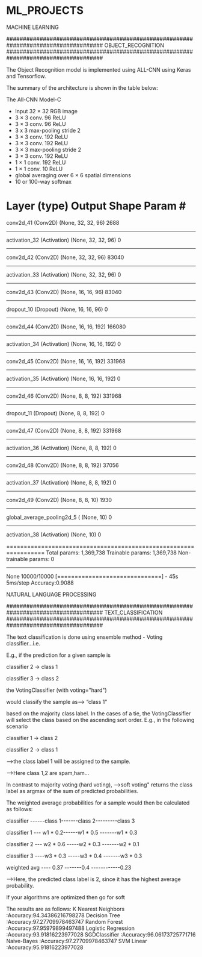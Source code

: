 # ML_PROJECTS
MACHINE LEARNING

#####################################################################################
                         OBJECT_RECOGNITION
#####################################################################################

The Object Recognition model is implemented using ALL-CNN using Keras and Tensorflow. 

The summary of the architecture is shown in the table below:

The All-CNN Model-C

* Input 32 × 32 RGB image
* 3 × 3 conv. 96 ReLU
* 3 × 3 conv. 96 ReLU
* 3 x 3 max-pooling stride 2
* 3 × 3 conv. 192 ReLU
* 3 × 3 conv. 192 ReLU
* 3 × 3 max-pooling stride 2
* 3 × 3 conv. 192 ReLU
* 1 × 1 conv. 192 ReLU
* 1 × 1 conv. 10 ReLU
* global averaging over 6 × 6 spatial dimensions
* 10 or 100-way softmax


Layer (type)                 Output Shape              Param #   
=================================================================
conv2d_41 (Conv2D)           (None, 32, 32, 96)        2688      
_________________________________________________________________
activation_32 (Activation)   (None, 32, 32, 96)        0         
_________________________________________________________________
conv2d_42 (Conv2D)           (None, 32, 32, 96)        83040     
_________________________________________________________________
activation_33 (Activation)   (None, 32, 32, 96)        0         
_________________________________________________________________
conv2d_43 (Conv2D)           (None, 16, 16, 96)        83040     
_________________________________________________________________
dropout_10 (Dropout)         (None, 16, 16, 96)        0         
_________________________________________________________________
conv2d_44 (Conv2D)           (None, 16, 16, 192)       166080    
_________________________________________________________________
activation_34 (Activation)   (None, 16, 16, 192)       0         
_________________________________________________________________
conv2d_45 (Conv2D)           (None, 16, 16, 192)       331968    
_________________________________________________________________
activation_35 (Activation)   (None, 16, 16, 192)       0         
_________________________________________________________________
conv2d_46 (Conv2D)           (None, 8, 8, 192)         331968    
_________________________________________________________________
dropout_11 (Dropout)         (None, 8, 8, 192)         0         
_________________________________________________________________
conv2d_47 (Conv2D)           (None, 8, 8, 192)         331968    
_________________________________________________________________
activation_36 (Activation)   (None, 8, 8, 192)         0         
_________________________________________________________________
conv2d_48 (Conv2D)           (None, 8, 8, 192)         37056     
_________________________________________________________________
activation_37 (Activation)   (None, 8, 8, 192)         0         
_________________________________________________________________
conv2d_49 (Conv2D)           (None, 8, 8, 10)          1930      
_________________________________________________________________
global_average_pooling2d_5 ( (None, 10)                0 
_________________________________________________________________
activation_38 (Activation)   (None, 10)                0

=================================================================
Total params: 1,369,738
Trainable params: 1,369,738
Non-trainable params: 0
_________________________________________________________________
None
10000/10000 [==============================] - 45s 5ms/step
Accuracy:0.9088


NATURAL LANGUAGE PROCESSING

#####################################################################################
                         TEXT_CLASSIFICATION
#####################################################################################

The text classification is done using 
ensemble method - Voting classifier...i.e.

E.g., if the prediction for a given sample is

classifier 2 -> class 1

classifier 3 -> class 2

the VotingClassifier (with voting="hard")

would classify the sample as--> “class 1”

based on the majority class label. In the cases of a tie, the VotingClassifier will select the class based on the ascending sort order. E.g., in the following scenario

classifier 1 -> class 2

classifier 2 -> class 1

-->the class label 1 will be assigned to the sample.

-->Here class 1,2 are spam,ham...

In contrast to majority voting (hard voting), -->soft voting" returns the class label as argmax of the sum of predicted probabilities.

The weighted average probabilities for a sample would then be calculated as follows:

classifier ------class 1-------class 2---------class 3

classifier 1 --- w1 * 0.2------w1 * 0.5 -------w1 * 0.3

classifier 2 --- w2 * 0.6 -----w2 * 0.3 -------w2 * 0.1

classifier 3 ----w3 * 0.3 -----w3 * 0.4 -------w3 * 0.3

weighted avg ---- 0.37 -------0.4 ------------0.23

-->Here, the predicted class label is 2, since it has the highest average probability.

If your algorithms are optimized then go for soft

The results are as follows:
K Nearest Neighbors :Accuracy:94.34386216798278
Decision Tree :Accuracy:97.27709978463747
Random Forest :Accuracy:97.95979899497488
Logistic Regression :Accuracy:93.91816223977028
SGDClassifier :Accuracy:96.06173725771716
Naive-Bayes :Accuracy:97.27709978463747
SVM Linear :Accuracy:95.91816223977028




